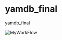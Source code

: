 # yamdb_final
yamdb_final

![MyWorkFlow](https://github.com/github/docs/actions/workflows/yamdb_workflow.yml/badge.svg)
